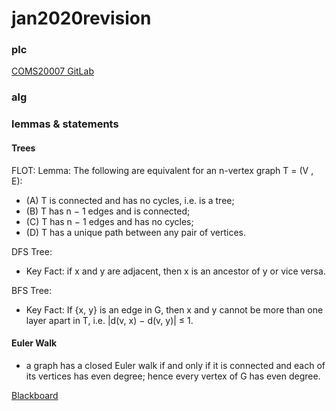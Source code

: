 # jan2020revision

### plc
[COMS20007 GitLab](https://cs-uob.github.io/COMS20007)

### alg

### lemmas & statements

#### Trees

FLOT: Lemma: The following are equivalent for an n-vertex graph T = (V , E):
 - (A) T is connected and has no cycles, i.e. is a tree;
 - (B) T has n − 1 edges and is connected;
 - (C) T has n − 1 edges and has no cycles;
 - (D) T has a unique path between any pair of vertices.

DFS Tree:
- Key Fact: if x and y are adjacent, then x is an ancestor of y or vice versa.

BFS Tree: 
- Key Fact: If {x, y} is an edge in G, then x and y cannot be more than one layer apart in T, i.e. |d(v, x) − d(v, y)| ≤ 1.

#### Euler Walk
- a graph has a closed Euler walk if and only if it is connected and each of its vertices has even degree; hence every vertex of G has even degree. 

[Blackboard](https://www.ole.bris.ac.uk/webapps/blackboard/content/listContent.jsp?course_id=_240782_1&content_id=_4562987_1)


